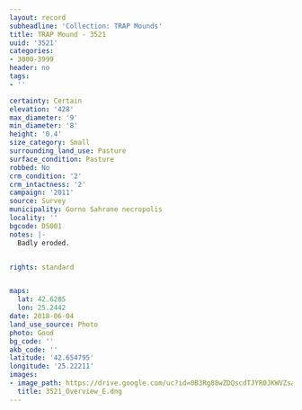 ```yaml
---
layout: record
subheadline: 'Collection: TRAP Mounds'
title: TRAP Mound - 3521
uuid: '3521'
categories:
- 3000-3999
header: no
tags:
- ''

certainty: Certain
elevation: '428'
max_diameter: '9'
min_diameter: '8'
height: '0.4'
size_category: Small
surrounding_land_use: Pasture
surface_condition: Pasture
robbed: No
crm_condition: '2'
crm_intactness: '2'
campaign: '2011'
source: Survey
municipality: Gorno Sahrane necropolis
locality: ''
bgcode: DS001
notes: |-
  Badly eroded.


rights: standard


maps:
  lat: 42.6285
  lon: 25.2442
date: 2018-06-04
land_use_source: Photo
photo: Good
bg_code: ''
akb_code: ''
latitude: '42.654795'
longitude: '25.22211'
images:
- image_path: https://drive.google.com/uc?id=0B3Rg88wZDQscdTJYR0JKWVZsa2M
  title: 3521_Overview_E.dng
---
```

